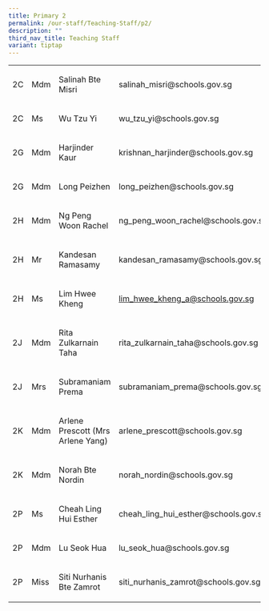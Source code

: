 ```yaml
---
title: Primary 2
permalink: /our-staff/Teaching-Staff/p2/
description: ""
third_nav_title: Teaching Staff
variant: tiptap
---
```

<table style="minWidth: 100px">
<colgroup>
<col>
<col>
<col>
<col>
</colgroup>
<tbody>
<tr>
<td rowspan="1" colspan="1">
<p>2C</p>
</td>
<td rowspan="1" colspan="1">
<p>Mdm</p>
</td>
<td rowspan="1" colspan="1">
<p>Salinah Bte Misri</p>
</td>
<td rowspan="1" colspan="1">
<p><a rel="noopener noreferrer nofollow" target="_blank">salinah_misri@schools.gov.sg</a>
</p>
</td>
</tr>
<tr>
<td rowspan="1" colspan="1">
<p>2C</p>
</td>
<td rowspan="1" colspan="1">
<p>Ms</p>
</td>
<td rowspan="1" colspan="1">
<p>Wu Tzu Yi</p>
</td>
<td rowspan="1" colspan="1">
<p><a rel="noopener noreferrer nofollow" target="_blank">wu_tzu_yi@schools.gov.sg</a>
</p>
</td>
</tr>
<tr>
<td rowspan="1" colspan="1">
<p>2G</p>
</td>
<td rowspan="1" colspan="1">
<p>Mdm</p>
</td>
<td rowspan="1" colspan="1">
<p>Harjinder Kaur</p>
</td>
<td rowspan="1" colspan="1">
<p><a rel="noopener noreferrer nofollow" target="_blank">krishnan_harjinder@schools.gov.sg</a>
</p>
</td>
</tr>
<tr>
<td rowspan="1" colspan="1">
<p>2G</p>
</td>
<td rowspan="1" colspan="1">
<p>Mdm</p>
</td>
<td rowspan="1" colspan="1">
<p>Long Peizhen</p>
</td>
<td rowspan="1" colspan="1">
<p><a rel="noopener noreferrer nofollow" target="_blank">long_peizhen@schools.gov.sg</a>
</p>
</td>
</tr>
<tr>
<td rowspan="1" colspan="1">
<p>2H</p>
</td>
<td rowspan="1" colspan="1">
<p>Mdm</p>
</td>
<td rowspan="1" colspan="1">
<p>Ng Peng Woon Rachel</p>
</td>
<td rowspan="1" colspan="1">
<p><a rel="noopener noreferrer nofollow" target="_blank">ng_peng_woon_rachel@schools.gov.sg</a>
</p>
</td>
</tr>
<tr>
<td rowspan="1" colspan="1">
<p>2H</p>
</td>
<td rowspan="1" colspan="1">
<p>Mr</p>
</td>
<td rowspan="1" colspan="1">
<p>Kandesan Ramasamy</p>
</td>
<td rowspan="1" colspan="1">
<p><a rel="noopener noreferrer nofollow" target="_blank">kandesan_ramasamy@schools.gov.sg</a>
</p>
</td>
</tr>
<tr>
<td rowspan="1" colspan="1">
<p>2H</p>
</td>
<td rowspan="1" colspan="1">
<p>Ms</p>
</td>
<td rowspan="1" colspan="1">
<p>Lim Hwee Kheng</p>
</td>
<td rowspan="1" colspan="1">
<p><a href="mailto:lim_hwee_kheng_a@schools.gov.sg" rel="noopener noreferrer nofollow" target="_blank">lim_hwee_kheng_a@schools.gov.sg</a>
</p>
</td>
</tr>
<tr>
<td rowspan="1" colspan="1">
<p>2J</p>
</td>
<td rowspan="1" colspan="1">
<p>Mdm</p>
</td>
<td rowspan="1" colspan="1">
<p>Rita Zulkarnain Taha</p>
</td>
<td rowspan="1" colspan="1">
<p><a rel="noopener noreferrer nofollow" target="_blank">rita_zulkarnain_taha@schools.gov.sg</a>
</p>
</td>
</tr>
<tr>
<td rowspan="1" colspan="1">
<p>2J</p>
</td>
<td rowspan="1" colspan="1">
<p>Mrs</p>
</td>
<td rowspan="1" colspan="1">
<p>Subramaniam Prema</p>
</td>
<td rowspan="1" colspan="1">
<p><a rel="noopener noreferrer nofollow" target="_blank">subramaniam_prema@schools.gov.sg</a>
</p>
</td>
</tr>
<tr>
<td rowspan="1" colspan="1">
<p>2K</p>
</td>
<td rowspan="1" colspan="1">
<p>Mdm</p>
</td>
<td rowspan="1" colspan="1">
<p>Arlene Prescott (Mrs Arlene Yang)</p>
</td>
<td rowspan="1" colspan="1">
<p><a rel="noopener noreferrer nofollow" target="_blank">arlene_prescott@schools.gov.sg</a>
</p>
</td>
</tr>
<tr>
<td rowspan="1" colspan="1">
<p>2K</p>
</td>
<td rowspan="1" colspan="1">
<p>Mdm</p>
</td>
<td rowspan="1" colspan="1">
<p>Norah Bte Nordin</p>
</td>
<td rowspan="1" colspan="1">
<p><a rel="noopener noreferrer nofollow" target="_blank">norah_nordin@schools.gov.sg</a>
</p>
</td>
</tr>
<tr>
<td rowspan="1" colspan="1">
<p>2P</p>
</td>
<td rowspan="1" colspan="1">
<p>Ms</p>
</td>
<td rowspan="1" colspan="1">
<p>Cheah Ling Hui Esther</p>
</td>
<td rowspan="1" colspan="1">
<p><a rel="noopener noreferrer nofollow" target="_blank">cheah_ling_hui_esther@schools.gov.sg</a>
</p>
</td>
</tr>
<tr>
<td rowspan="1" colspan="1">
<p>2P</p>
</td>
<td rowspan="1" colspan="1">
<p>Mdm</p>
</td>
<td rowspan="1" colspan="1">
<p>Lu Seok Hua</p>
</td>
<td rowspan="1" colspan="1">
<p><a rel="noopener noreferrer nofollow" target="_blank">lu_seok_hua@schools.gov.sg</a>
</p>
</td>
</tr>
<tr>
<td rowspan="1" colspan="1">
<p>2P</p>
</td>
<td rowspan="1" colspan="1">
<p>Miss</p>
</td>
<td rowspan="1" colspan="1">
<p>Siti Nurhanis Bte Zamrot</p>
</td>
<td rowspan="1" colspan="1">
<p><a rel="noopener noreferrer nofollow" target="_blank">siti_nurhanis_zamrot@schools.gov.sg</a>
</p>
</td>
</tr>
</tbody>
</table>
<p></p>